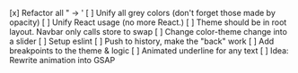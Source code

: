 [x] Refactor all " -> '
[ ] Unify all grey colors (don't forget those made by opacity)
[ ] Unify React usage (no more React.)
[ ] Theme should be in root layout. Navbar only calls store to swap
[ ] Change color-theme change into a slider
[ ] Setup eslint
[ ] Push to history, make the "back" work
[ ] Add breakpoints to the theme & logic 
[ ] Animated underline for any text
[ ] Idea: Rewrite animation into GSAP